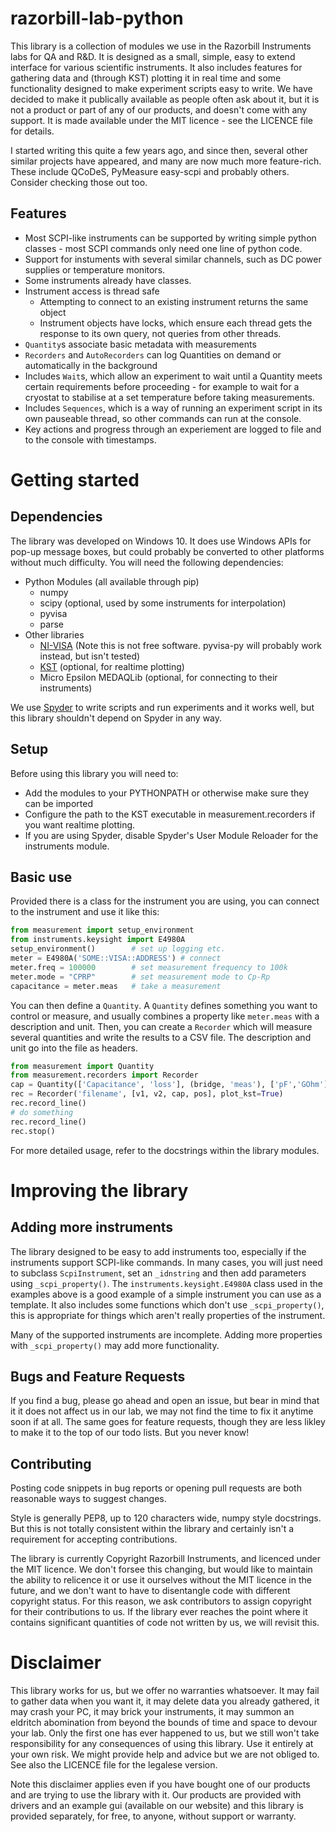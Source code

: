# razorbill-lab-python
This library is a collection of modules we use in the Razorbill Instruments labs for QA and R&D. It is designed as a small, simple, easy to extend interface for various scientific instruments. It also includes features for gathering data and (through KST) plotting it in real time and some functionality designed to make experiment scripts easy to write. We have decided to make it publically available as people often ask about it, but it is not a product or part of any of our products, and doesn't come with any support. It is made available under the MIT licence - see the LICENCE file for details.

I started writing this quite a few years ago, and since then, several other similar projects have appeared, and many are now much more feature-rich. These include QCoDeS, PyMeasure easy-scpi and probably others. Consider checking those out too.

## Features
* Most SCPI-like instruments can be supported by writing simple python classes - most SCPI commands only need one line of python code.
* Support for instuments with several similar channels, such as DC power supplies or temperature monitors.
* Some instruments already have classes.
* Instrument access is thread safe
  * Attempting to connect to an existing instrument returns the same object
  * Instrument objects have locks, which ensure each thread gets the response to its own query, not queries from other threads.
* `Quantity`s associate basic metadata with measurements
* `Recorders` and `AutoRecorders` can log Quantities on demand or automatically in the background
* Includes `Wait`s, which allow an experiment to wait until a Quantity meets certain requirements before proceeding - for example to wait for a cryostat to stabilise at a set temperature before taking measurements.
* Includes `Sequences`, which is a way of running an experiment script in its own pauseable thread, so other commands can run at the console.
* Key actions and progress through an experiement are logged to file and to the console with timestamps.


# Getting started
## Dependencies
The library was developed on Windows 10. It does use Windows APIs for pop-up message boxes, but could probably be converted to other platforms without much difficulty.
You will need the following dependencies:
* Python Modules (all available through pip)
  * numpy
  * scipy (optional, used by some instruments for interpolation)
  * pyvisa
  * parse
* Other libraries
  * [NI-VISA](https://www.ni.com/en-gb/support/downloads/drivers/download.ni-visa.html) (Note this is not free software. pyvisa-py will probably work instead, but isn't tested)
  * [KST](https://kst-plot.kde.org/) (optional, for realtime plotting)
  * Micro Epsilon MEDAQLib (optional, for connecting to their instruments)

We use [Spyder](www.spyder-ide.org) to write scripts and run experiments and it works well, but this library shouldn't depend on Spyder in any way.

## Setup
Before using this library you will need to:
* Add the modules to your PYTHONPATH or otherwise make sure they can be imported
* Configure the path to the KST executable in measurement.recorders if you want realtime plotting.
* If you are using Spyder, disable Spyder's User Module Reloader for the instruments module.

## Basic use
Provided there is a class for the instrument you are using, you can connect to the instrument and use it like this:
```python
from measurement import setup_environment
from instruments.keysight import E4980A
setup_environment()        # set up logging etc.
meter = E4980A('SOME::VISA::ADDRESS') # connect
meter.freq = 100000        # set measurement frequency to 100k
meter.mode = "CPRP"        # set measurement mode to Cp-Rp
capacitance = meter.meas   # take a measurement
```
You can then define a `Quantity`. A `Quantity` defines something you want to control or measure, and usually combines a property like `meter.meas` with a description and unit. Then, you can create a `Recorder` which will measure several quantities and write the results to a CSV file. The description and unit go into the file as headers.
```python
from measurement import Quantity
from measurement.recorders import Recorder
cap = Quantity(['Capacitance', 'loss'], (bridge, 'meas'), ['pF','GOhm'])
rec = Recorder('filename', [v1, v2, cap, pos], plot_kst=True)
rec.record_line()
# do something
rec.record_line()
rec.stop()
```
For more detailed usage, refer to the docstrings within the library modules.


# Improving the library

## Adding more instruments
The library designed to be easy to add instruments too, especially if the instruments support SCPI-like commands.  In many cases, you will just need to subclass `ScpiInstrument`, set an `_idnstring` and then add parameters using `_scpi_property()`. The `instruments.keysight.E4980A` class used in the examples above is a good example of a simple instrument you can use as a template. It also includes some functions which don't use `_scpi_property()`, this is appropriate for things which aren't really properties of the instrument.

Many of the supported instruments are incomplete. Adding more properties with `_scpi_property()` may add more functionality.

## Bugs and Feature Requests
If you find a bug, please go ahead and open an issue, but bear in mind that it it does not affect us in our lab, we may not find the time to fix it anytime soon if at all. The same goes for feature requests, though they are less likley to make it to the top of our todo lists. But you never know!


## Contributing
Posting code snippets in bug reports or opening pull requests are both reasonable ways to suggest changes.

Style is generally PEP8, up to 120 characters wide, numpy style docstrings. But this is not totally consistent within the library and certainly isn't a requirement for accepting contributions.

The library is currently Copyright Razorbill Instruments, and licenced under the MIT licence. We don't forsee this changing, but would like to maintain the ability to relicence it or use it ourselves without the MIT licence in the future, and we don't want to have to disentangle code with different copyright status. For this reason, we ask contributors to assign copyright for their contributions to us.  If the library ever reaches the point where it contains significant quantities of code not written by us, we will revisit this.

# Disclaimer
This library works for us, but we offer no warranties whatsoever.  It may fail to gather data when you want it, it may delete data you already gathered, it may crash your PC, it may brick your instruments, it may summon an eldritch abomination from beyond the bounds of time and space to devour your lab. Only the first one has ever happened to us, but we still won't take responsibility for any consequences of using this library. Use it entirely at your own risk. We might provide help and advice but we are not obliged to. See also the LICENCE file for the legalese version. 

Note this disclaimer applies even if you have bought one of our products and are trying to use the library with it. Our products are provided with drivers and an example gui (available on our website) and this library is provided separately, for free, to anyone, without support or warranty.